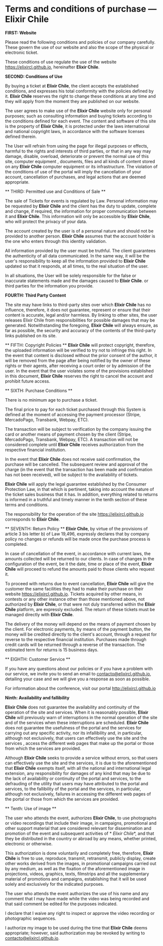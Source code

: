
# Terms and conditions of purchase — **Elixir Chile**

**FIRST: Website**

Please read the following conditions and policies of our company carefully. These govern the use of our website and also the scope of the physical or electronic ticket.

These conditions of use regulate the use of the website https://elixircl.github.io, hereinafter **Elixir Chile**.

**SECOND: Conditions of Use**

By buying a ticket at **Elixir Chile**, the client accepts the established conditions, and expresses his total conformity with the policies defined by it. **Elixir Chile** reserves the right to change these conditions at any time and they will apply from the moment they are published on our website.

The user agrees to make use of the **Elixir Chile** website only for personal purposes; such as consulting information and buying tickets according to the conditions defined for each event. The content and software of this site is the property of **Elixir Chile**, it is protected under the laws
international and national copyright laws, in accordance with the software licenses defined therein.

The User will refrain from using the page for illegal purposes or effects, harmful to the rights and interests of third parties, or that in any way may damage, disable, overload, deteriorate or prevent the normal use of this site, computer equipment , documents, files and all kinds of content stored on any **Elixir Chile** computer equipment or its infrastructure. The violation of the conditions of use of the portal will imply the cancellation of your account, cancellation of purchases, and legal actions that are deemed appropriate.

** THIRD: Permitted use and Conditions of Sale **

The sale of Tickets for events is regulated by Law.
Personal information may be requested by **Elixir Chile** and the client has the duty to update, complete and change, if required, the information for proper communication between it and **Elixir Chile**. This information will only be accessible by **Elixir Chile**, who will protect the privacy of your data.

The account created by the user is of a personal nature and should not be provided to another person. **Elixir Chile** assumes that the account holder is the one who enters through this identity validation.

All information provided by the user must be truthful. The client guarantees the authenticity of all data communicated. In the same way, it will be the user's responsibility to keep all the information provided to **Elixir Chile** updated so that it responds, at all times, to the real situation of the user.

In all situations, the User will be solely responsible for the false or inaccurate statements made and the damages caused to **Elixir Chile**. or third parties for the information you provide.

**FOURTH: Third Party Content**

The site may have links to third-party sites over which **Elixir Chile** has no influence, therefore, it does not guarantee, represent or ensure that their content is accurate, legal and/or harmless. By linking to other sites, the user releases Elixir Chile from responsibilities for possible damages that may be generated. Notwithstanding the foregoing, **Elixir Chile** will always ensure, as far as possible, the security and accuracy of the contents of the third-party links published on its site.

** FIFTH: Copyright Policies **
**Elixir Chile** will protect copyright, therefore, the uploaded information will be verified to try not to infringe this right. In the event that content is disclosed without the prior consent of the author, it will be removed from the page after being notified by the owner of these rights or their agents, after receiving a court order or by admission of the user. In the event that the user violates some of the provisions established in this document, **Elixir Chile** reserves the right to cancel the account and prohibit future access.

** SIXTH: Purchase Conditions **

There is no minimum age to purchase a ticket.

The final price to pay for each ticket purchased through this System is defined at the moment of accessing the payment processor (Stripe, MercadoPago, Transbank, Webpay, ETC).

The transaction will be subject to verification by the company issuing the card or another means of payment chosen by the client (Stripe, MercadoPago, Transbank, Webpay, ETC). A transaction will not be considered complete until **Elixir Chile** receives authorization from the respective financial institution.

In the event that **Elixir Chile** does not receive said confirmation, the purchase will be cancelled. The subsequent review and approval of the charge (in the event that the transaction has been made and confirmation has not been received), will be subject to the availability of tickets.

**Elixir Chile** will apply the legal guarantee established by the Consumer Protection Law, in that which is pertinent, taking into account the nature of the ticket sales business that it has. In addition, everything related to returns is informed in a truthful and timely manner in the tenth section of these terms and conditions.

The responsibility for the operation of the site https://elixircl.github.io corresponds to **Elixir Chile**.

** SEVENTH: Return Policy **
**Elixir Chile**, by virtue of the provisions of article 3 bis letter b) of Law 19,496, expressly declares that by company policy no changes or refunds will be made once the purchase process is completed.

In case of cancellation of the event, in accordance with current laws, the amounts collected will be returned to our clients. In case of changes in the configuration of the event, be it the date, time or place of the event, **Elixir Chile** will proceed to refund the amounts paid to those clients who request it.

To proceed with returns due to event cancellation, **Elixir Chile** will give the customer the same facilities they had to make their purchase on their website https://elixircl.github.io.
Tickets acquired by other means, in contests or any other instance other than those mentioned above, not authorized by **Elixir Chile**, or that were not duly transferred within the **Elixir Chile** platform, are expressly excluded. The return of these tickets must be managed directly with **Elixir Chile**.

The delivery of the money will depend on the means of payment chosen by the client. For electronic payments, by means of the payment button, the money will be credited directly to the client's account, through a request for reverse to the respective financial institution. Purchases made through credit cards will be returned through a reverse of the transaction. The estimated term for returns is 15 business days.

** EIGHTH: Customer Service **

If you have any questions about our policies or if you have a problem with our service, we invite you to send an email to contacto@elixircl.github.io, detailing your case and we will give you a response as soon as possible.

For information about the conference, visit our portal http://elixircl.github.io


**Ninth: Availability and fallibility**

**Elixir Chile** does not guarantee the availability and continuity of the operation of the site and services. When it is reasonably possible, **Elixir Chile** will previously warn of interruptions in the normal operation of the site and of the services when these interruptions are scheduled. **Elixir Chile** does not guarantee the usefulness of the portal and the services for carrying out any specific activity, nor its infallibility and, in particular, although not exclusively, that users can effectively use the site and the services , access the different web pages that make up the portal or those from which the services are provided.

Although **Elixir Chile** seeks to provide a service without errors, so that users can effectively use the site and the services, it is due to the aforementioned that **Elixir Chile** exempts itself, with all the national and international legal extension, any responsibility for damages of any kind that may be due to the lack of availability or continuity of the portal and services, to the defrauding of the utility that users may have attributed to the portal and services, to the fallibility of the portal and the services, in particular, although not exclusively, failures in accessing the different web pages of the portal or those from which the services are provided.

** Tenth: Use of image **

The user who attends the event, authorizes **Elixir Chile**, to use photographs or video recordings that include their image, in campaigns, promotional and other support material that are considered relevant for dissemination and promotion of the event and subsequent activities of * *Elixir Chile**, and that they be distributed in the country or abroad by any means, whether printed, electronic or otherwise.

This authorization is done voluntarily and completely free, therefore, **Elixir Chile** is free to use, reproduce, transmit, retransmit, publicly display, create other works derived from the images, in promotional campaigns carried out by any medium, as well as the fixation of the aforementioned image in projections, videos, graphics, texts, filmstrips and all the supplementary material of promotions and campaigns, establishing that it will be used solely and exclusively for the indicated purposes.

The user who attends the event authorizes the use of his name and any comment that I may have made while the video was being recorded and that said comment be edited for the purposes indicated.

I declare that I waive any right to inspect or approve the video recording or photographic sequences.

I authorize my image to be used during the time that **Elixir Chile** deems appropriate; however, said authorization may be revoked by writing to contacto@elixircl.github.io.
